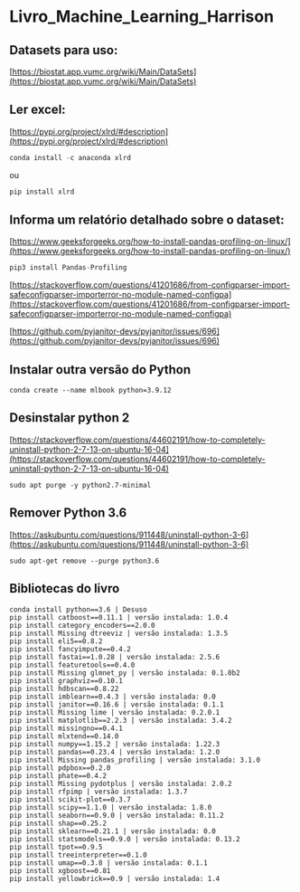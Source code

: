 # Livro_Machine_Learning_Harrison

## Datasets para uso:

[https://biostat.app.vumc.org/wiki/Main/DataSets](https://biostat.app.vumc.org/wiki/Main/DataSets)

## Ler excel:

[https://pypi.org/project/xlrd/#description](https://pypi.org/project/xlrd/#description)

```python
conda install -c anaconda xlrd
```

ou

```python
pip install xlrd
```

## Informa um relatório detalhado sobre o dataset:

[https://www.geeksforgeeks.org/how-to-install-pandas-profiling-on-linux/](https://www.geeksforgeeks.org/how-to-install-pandas-profiling-on-linux/)

```python
pip3 install Pandas-Profiling
```

[https://stackoverflow.com/questions/41201686/from-configparser-import-safeconfigparser-importerror-no-module-named-configpa](https://stackoverflow.com/questions/41201686/from-configparser-import-safeconfigparser-importerror-no-module-named-configpa)

[https://github.com/pyjanitor-devs/pyjanitor/issues/696](https://github.com/pyjanitor-devs/pyjanitor/issues/696)


## Instalar outra versão do Python

```
conda create --name mlbook python=3.9.12
```

## Desinstalar python 2

[https://stackoverflow.com/questions/44602191/how-to-completely-uninstall-python-2-7-13-on-ubuntu-16-04](https://stackoverflow.com/questions/44602191/how-to-completely-uninstall-python-2-7-13-on-ubuntu-16-04)

```
sudo apt purge -y python2.7-minimal
```

## Remover Python 3.6

[https://askubuntu.com/questions/911448/uninstall-python-3-6](https://askubuntu.com/questions/911448/uninstall-python-3-6)

```
sudo apt-get remove --purge python3.6
```
## Bibliotecas do livro

```
conda install python==3.6 | Desuso
pip install catboost==0.11.1 | versão instalada: 1.0.4
pip install category_encoders==2.0.0
pip install Missing dtreeviz | versão instalada: 1.3.5
pip install eli5==0.8.2
pip install fancyimpute==0.4.2
pip install fastai==1.0.28 | versão instalada: 2.5.6
pip install featuretools==0.4.0
pip install Missing glmnet_py | versão instalada: 0.1.0b2
pip install graphviz==0.10.1
pip install hdbscan==0.8.22
pip install imblearn==0.4.3 | versão instalada: 0.0
pip install janitor==0.16.6 | versão instalada: 0.1.1
pip install Missing lime | versão instalada: 0.2.0.1
pip install matplotlib==2.2.3 | versão instalada: 3.4.2
pip install missingno==0.4.1
pip install mlxtend==0.14.0
pip install numpy==1.15.2 | versão instalada: 1.22.3
pip install pandas==0.23.4 | versão instalada: 1.2.0
pip install Missing pandas_profiling | versão instalada: 3.1.0
pip install pdpbox==0.2.0
pip install phate==0.4.2
pip install Missing pydotplus | versão instalada: 2.0.2
pip install rfpimp | versão instalada: 1.3.7
pip install scikit-plot==0.3.7
pip install scipy==1.1.0 | versão instalada: 1.8.0
pip install seaborn==0.9.0 | versão instalada: 0.11.2
pip install shap==0.25.2
pip install sklearn==0.21.1 | versão instalada: 0.0
pip install statsmodels==0.9.0 | versão instalada: 0.13.2
pip install tpot==0.9.5
pip install treeinterpreter==0.1.0
pip install umap==0.3.8 | versão instalada: 0.1.1
pip install xgboost==0.81
pip install yellowbrick==0.9 | versão instalada: 1.4
```